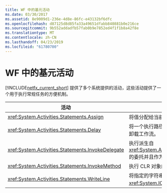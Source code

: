 ```yaml
---
title: WF 中的基元活动
ms.date: 03/30/2017
ms.assetid: 8e9009d1-236e-4d8e-86fc-e43132bf6dfc
ms.openlocfilehash: d87125d8d85fa33a49651dfabb840881b0e216ce
ms.sourcegitcommit: 9b552addadfb57fab0b9e7852ed4f1f1b8a42f8e
ms.translationtype: MT
ms.contentlocale: zh-CN
ms.lasthandoff: 04/23/2019
ms.locfileid: "61780700"
---
```

# <a name="primitives-activities-in-wf"></a>WF 中的基元活动
[!INCLUDE[netfx_current_short](../../../includes/netfx-current-short-md.md)] 提供了多个系统提供的活动，这些活动提供了一个用于执行常规任务的方便机制。  
  
|活动|描述|  
|--------------|-----------------|  
|<xref:System.Activities.Statements.Assign>|将值分配给当前范围中的变量。|  
|<xref:System.Activities.Statements.Delay>|将一个执行路径置于空闲状态，可能允许卸载工作流。|  
|<xref:System.Activities.Statements.InvokeDelegate>|执行派生自 <xref:System.Activities.ActivityDelegate> 的委托并且作为属性公开。|  
|<xref:System.Activities.Statements.InvokeMethod>|执行 CLR 对象的公共方法。|  
|<xref:System.Activities.Statements.WriteLine>|将指定的字符串写入控制台或指定的 <xref:System.IO.TextWriter> 对象。|
